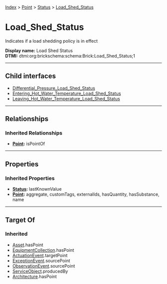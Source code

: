 [Index](../../../index.md) > [Point](../../Point.md) > [Status](../Status.md) > [Load_Shed_Status](#)
# Load_Shed_Status

Indicates if a load shedding policy is in effect


**Display name:** Load Shed Status<br />
**DTMI:** dtmi:org:brickschema:schema:Brick:Load_Shed_Status;1

---

## Child interfaces
* [Differential_Pressure_Load_Shed_Status](../Pressure_Status/Differential_Pressure_Load_Shed_Status/Differential_Pressure_Load_Shed_Status.md)
* [Entering_Hot_Water_Temperature_Load_Shed_Status](Entering_Hot_Water_Temperature_Load_Shed_Status/Entering_Hot_Water_Temperature_Load_Shed_Status.md)
* [Leaving_Hot_Water_Temperature_Load_Shed_Status](Leaving_Hot_Water_Temperature_Load_Shed_Status/Leaving_Hot_Water_Temperature_Load_Shed_Status.md)

---

## Relationships

### Inherited Relationships
* **[Point](../../Point.md):** isPointOf

---

## Properties

### Inherited Properties
* **[Status](../Status.md):** lastKnownValue
* **[Point](../../Point.md):** aggregate, customTags, externalIds, hasQuantity, hasSubstance, name

---

## Target Of
### Inherited
* [Asset](../../../Asset/Asset.md).hasPoint
* [EquipmentCollection](../../../Collection/EquipmentCollection.md).hasPoint
* [ActuationEvent](../../../Event/PointEvent/ActuationEvent.md).targetPoint
* [ExceptionEvent](../../../Event/PointEvent/ExceptionEvent.md).sourcePoint
* [ObservationEvent](../../../Event/PointEvent/ObservationEvent.md).sourcePoint
* [ServiceObject](../../../Information/ServiceObject/ServiceObject.md).producedBy
* [Architecture](../../../Space/Architecture/Architecture.md).hasPoint
